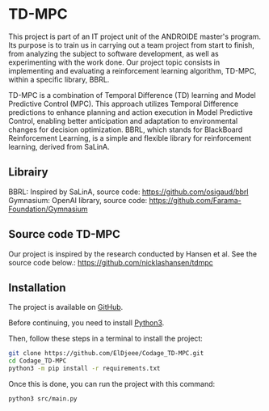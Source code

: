 # TD-MPC
This project is part of an IT project unit of the ANDROIDE master's program. Its purpose is to train us in carrying out a team project from start to finish, from analyzing the subject to software development, as well as experimenting with the work done. Our project topic consists in implementing and evaluating a reinforcement learning algorithm, TD-MPC, within a specific library, BBRL.

TD-MPC is a combination of Temporal Difference (TD) learning and Model Predictive Control (MPC). This approach utilizes Temporal Difference predictions to enhance planning and action execution in Model Predictive Control, enabling better anticipation and adaptation to environmental changes for decision optimization.
BBRL, which stands for BlackBoard Reinforcement Learning, is a simple and flexible library for reinforcement learning, derived from SaLinA. 

## Librairy

BBRL: Inspired by SaLinA, source code: https://github.com/osigaud/bbrl
Gymnasium: OpenAI library, source code: https://github.com/Farama-Foundation/Gymnasium


## Source code TD-MPC

Our project is inspired by the research conducted by Hansen et al. 
See the source code below.: https://github.com/nicklashansen/tdmpc


## Installation

The project is available on [GitHub](https://github.com/ElDjeee/Codage_TD-MPC).

Before continuing, you need to install [Python3](https://www.python.org/downloads/).

Then, follow these steps in a terminal to install the project:

```bash
git clone https://github.com/ElDjeee/Codage_TD-MPC.git
cd Codage_TD-MPC
python3 -m pip install -r requirements.txt
```

Once this is done, you can run the project with this command:
```bash
python3 src/main.py
```